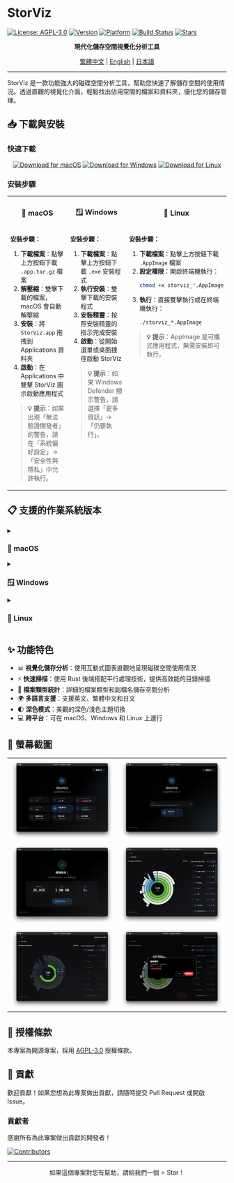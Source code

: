 # StorViz

[![License: AGPL-3.0](https://img.shields.io/badge/License-AGPL--3.0-blue.svg)](https://opensource.org/licenses/AGPL-3.0)
[![Version](https://img.shields.io/badge/version-1.0.0--rc.3-green.svg)](https://github.com/ExpTechTW/StorViz/releases)
[![Platform](https://img.shields.io/badge/platform-macOS%20%7C%20Windows%20%7C%20Linux-lightgrey.svg)](https://github.com/ExpTechTW/StorViz/releases)
[![Build Status](https://github.com/ExpTechTW/StorViz/workflows/CI%20Build%20Check/badge.svg)](https://github.com/ExpTechTW/StorViz/actions)
[![Stars](https://img.shields.io/github/stars/ExpTechTW/StorViz?style=social)](https://github.com/ExpTechTW/StorViz)

<p align="center">
  <strong>現代化儲存空間視覺化分析工具</strong>
</p>

<p align="center">
  <a href="README.md">繁體中文</a> | <a href="README.en.md">English</a> | <a href="README.ja.md">日本語</a>
</p>

---

StorViz 是一款功能強大的磁碟空間分析工具，幫助您快速了解儲存空間的使用情況。透過直觀的視覺化介面，輕鬆找出佔用空間的檔案和資料夾，優化您的儲存管理。

## 📥 下載與安裝

### 快速下載

<div align="center">

[![Download for macOS](https://img.shields.io/badge/Download-macOS-black?style=for-the-badge&logo=apple)](https://github.com/ExpTechTW/StorViz/releases/latest/download/StorViz_universal.app.tar.gz)
[![Download for Windows](https://img.shields.io/badge/Download-Windows-blue?style=for-the-badge&logo=windows)](https://github.com/ExpTechTW/StorViz/releases/latest/download/StorViz_1.0.0-rc.3_x64-setup.exe)
[![Download for Linux](https://img.shields.io/badge/Download-Linux-orange?style=for-the-badge&logo=linux)](https://github.com/ExpTechTW/StorViz/releases/latest/download/storviz_1.0.0-rc.3_amd64.AppImage)

</div>

### 安裝步驟

<table>
<tr>
<td width="33%" align="center">

### 🍎 macOS

</td>
<td width="33%" align="center">

### 🪟 Windows

</td>
<td width="33%" align="center">

### 🐧 Linux

</td>
</tr>
<tr>
<td width="33%" valign="top">

**安裝步驟：**

1. **下載檔案**：點擊上方按鈕下載 `.app.tar.gz` 檔案
2. **解壓縮**：雙擊下載的檔案，macOS 會自動解壓縮
3. **安裝**：將 `StorViz.app` 拖拽到 Applications 資料夾
4. **啟動**：在 Applications 中雙擊 StorViz 圖示啟動應用程式

> **💡 提示**：如果出現「無法驗證開發者」的警告，請在「系統偏好設定」→「安全性與隱私」中允許執行。

</td>
<td width="33%" valign="top">

**安裝步驟：**

1. **下載檔案**：點擊上方按鈕下載 `.exe` 安裝程式
2. **執行安裝**：雙擊下載的安裝程式
3. **安裝精靈**：按照安裝精靈的指示完成安裝
4. **啟動**：從開始選單或桌面捷徑啟動 StorViz

> **💡 提示**：如果 Windows Defender 顯示警告，請選擇「更多資訊」→「仍要執行」。

</td>
<td width="33%" valign="top">

**安裝步驟：**

1. **下載檔案**：點擊上方按鈕下載 `.AppImage` 檔案
2. **設定權限**：開啟終端機執行：
   ```bash
   chmod +x storviz_*.AppImage
   ```
3. **執行**：直接雙擊執行或在終端機執行：
   ```bash
   ./storviz_*.AppImage
   ```

> **💡 提示**：AppImage 是可攜式應用程式，無需安裝即可執行。

</td>
</tr>
</table>

## 📋 支援的作業系統版本

<details>
<summary><h3>🍎 macOS</h3></summary>

| 作業系統版本                 | StorViz 版本 | 狀態 |
| ---------------------------- | ------------ | ---- |
| **10.12 Sierra(及以下版本)** | `1.0.0-rc.3` | ❌   |
| **10.13 High Sierra**        | `1.0.0-rc.3` | ❔   |
| **10.14 Mojave**             | `1.0.0-rc.3` | ❔   |
| **10.15 Catalina**           | `1.0.0-rc.3` | ❔   |
| **11 Big Sur**               | `1.0.0-rc.3` | ❔   |
| **12 Monterey**              | `1.0.0-rc.3` | ❔   |
| **13 Ventura**               | `1.0.0-rc.3` | ❔   |
| **14 Sonoma**                | `1.0.0-rc.3` | ❔   |
| **15 Sequoia**               | `1.0.0-rc.3` | ❔   |
| **26 Tahoe**                 | `1.0.0-rc.3` | ✅   |

**架構支援：** Intel (x86_64) / Apple Silicon (ARM64)

</details>

<details>
<summary><h3>🪟 Windows</h3></summary>

| 作業系統版本 | StorViz 版本 | 狀態 |
| ------------ | ------------ | ---- |
| **XP**       | `1.0.0-rc.3` | ❌   |
| **Vista**    | `1.0.0-rc.3` | ❌   |
| **7**        | `1.0.0-rc.3` | ❔   |
| **7 SP1**    | `1.0.0-rc.3` | ❔   |
| **8**        | `1.0.0-rc.3` | ❔   |
| **8.1**      | `1.0.0-rc.3` | ❔   |
| **10**       | `1.0.0-rc.3` | ✅   |
| **11**       | `1.0.0-rc.3` | ✅   |

**架構支援：** x64 (64-bit)
**額外需求：** WebView2 執行環境（安裝程式會自動安裝）

</details>

<details>
<summary><h3>🐧 Linux</h3></summary>

#### Ubuntu

| 作業系統版本         | StorViz 版本 | 狀態 |
| -------------------- | ------------ | ---- |
| **18.04 LTS Bionic** | `1.0.0-rc.3` | ❌   |
| **20.04 LTS Focal**  | `1.0.0-rc.3` | ❌   |
| **22.04 LTS Jammy**  | `1.0.0-rc.3` | ✅   |
| **23.10 Mantic**     | `1.0.0-rc.3` | ✅   |
| **24.04 LTS Noble**  | `1.0.0-rc.3` | ✅   |
| **24.10 Oracular**   | `1.0.0-rc.3` | ✅   |

#### Debian

| 作業系統版本    | StorViz 版本 | 狀態 |
| --------------- | ------------ | ---- |
| **10 Buster**   | `1.0.0-rc.3` | ❌   |
| **11 Bullseye** | `1.0.0-rc.3` | ❌   |
| **12 Bookworm** | `1.0.0-rc.3` | ✅   |
| **13 Trixie**   | `1.0.0-rc.3` | ✅   |

#### Fedora

| 作業系統版本 | StorViz 版本 | 狀態 |
| ------------ | ------------ | ---- |
| **34**       | `1.0.0-rc.3` | ❌   |
| **35**       | `1.0.0-rc.3` | ❌   |
| **36**       | `1.0.0-rc.3` | ❔   |
| **37**       | `1.0.0-rc.3` | ❔   |

#### Red Hat Enterprise Linux (RHEL) / Rocky Linux / AlmaLinux

| 作業系統版本 | StorViz 版本 | 狀態 |
| ------------ | ------------ | ---- |
| **7**        | `1.0.0-rc.3` | ❌   |
| **8**        | `1.0.0-rc.3` | ❌   |
| **9**        | `1.0.0-rc.3` | ❔   |

#### Arch Linux

| 作業系統版本 | StorViz 版本 | 狀態 |
| ------------ | ------------ | ---- |
| **滾動發行** | `1.0.0-rc.3` | ❌   |

**架構支援：** x64 (64-bit)
**額外需求：** GLib >= 2.70, WebKitGTK 4.1

> **⚠️ 注意**：Linux 版本需要較新的系統函式庫支援（GLIBC 2.35+）。Ubuntu 20.04 和 Debian 11 用戶建議升級到較新版本。

</details>

## ✨ 功能特色

- 📊 **視覺化儲存分析**：使用互動式圖表直觀地呈現磁碟空間使用情況
- ⚡ **快速掃描**：使用 Rust 後端搭配平行處理技術，提供高效能的目錄掃描
- 📁 **檔案類型統計**：詳細的檔案類型和副檔名儲存空間分析
- 🌍 **多語言支援**：支援英文、繁體中文和日文
- 🌓 **深色模式**：美觀的深色/淺色主題切換
- 💻 **跨平台**：可在 macOS、Windows 和 Linux 上運行

## 📸 螢幕截圖

<div align="center">

<table>
  <tr>
    <td width="50%">
      <img src="images/zh/image1.png" alt="主介面" />
    </td>
    <td width="50%">
      <img src="images/zh/image2.png" alt="檔案類型統計" />
    </td>
  </tr>
  <tr>
    <td width="50%">
      <img src="images/zh/image3.png" alt="目錄結構" />
    </td>
    <td width="50%">
      <img src="images/zh/image4.png" alt="深色模式" />
    </td>
  </tr>
  <tr>
    <td width="50%">
      <img src="images/zh/image5.png" alt="多語言支援" />
    </td>
    <td width="50%">
      <img src="images/zh/image6.png" alt="進階分析" />
    </td>
  </tr>
</table>

</div>

## 📄 授權條款

本專案為開源專案，採用 [AGPL-3.0](LICENSE) 授權條款。

## 🤝 貢獻

歡迎貢獻！如果您想為此專案做出貢獻，請隨時提交 Pull Request 或開啟 Issue。

### 貢獻者

感謝所有為此專案做出貢獻的開發者！

<a href="https://github.com/exptechtw/StorViz/graphs/contributors">
  <img src="https://contrib.rocks/image?repo=exptechtw/StorViz" alt="Contributors" />
</a>

---

<p align="center">
  如果這個專案對您有幫助，請給我們一個 ⭐️ Star！
</p>
